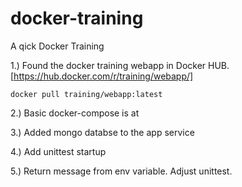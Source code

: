 # docker-training
A qick Docker Training

1.) Found the docker training webapp in Docker HUB.
[https://hub.docker.com/r/training/webapp/]

    docker pull training/webapp:latest

2.) Basic docker-compose is at <commit>

3.) Added mongo databse to the app service <commit>


4.) Add unittest startup <commit>

5.) Return message from env variable. Adjust unittest. <commit>




